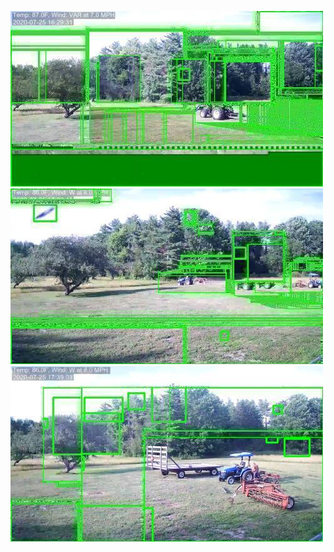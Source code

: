 ![20200725-162923-165928](in/20200725/20200725-162923-165928_0_.jpg)
![20200725-165933-172938](in/20200725/20200725-165933-172938_0_.jpg)
![20200725-172943-175948](in/20200725/20200725-172943-175948_0_.jpg)
